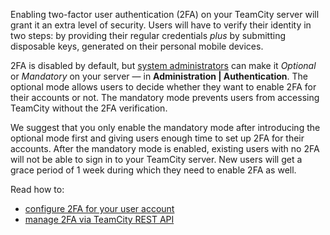 [//]: # (title: Enabling Two-Factor Authentication)
[//]: # (auxiliary-id: Enabling Two-Factor Authentication)

Enabling two-factor user authentication (2FA) on your TeamCity server will grant it an extra level of security. Users will have to verify their identity in two steps: by providing their regular credentials _plus_ by submitting disposable keys, generated on their personal mobile devices.

2FA is disabled by default, but [system administrators](role-and-permission.md) can make it _Optional_ or _Mandatory_ on your server — in __Administration | Authentication__. The optional mode allows users to decide whether they want to enable 2FA for their accounts or not. The mandatory mode prevents users from accessing TeamCity without the 2FA verification.

We suggest that you only enable the mandatory mode after introducing the optional mode first and giving users enough time to set up 2FA for their accounts. After the mandatory mode is enabled, existing users with no 2FA will not be able to sign in to your TeamCity server. New users will get a grace period of 1 week during which they need to enable 2FA as well.

Read how to:
* [configure 2FA for your user account](managing-your-user-account.md#Configuring+Two-Factor+Authentication)
* [manage 2FA via TeamCity REST API](https://www.jetbrains.com/help/teamcity/rest/manage-2fa.html)
